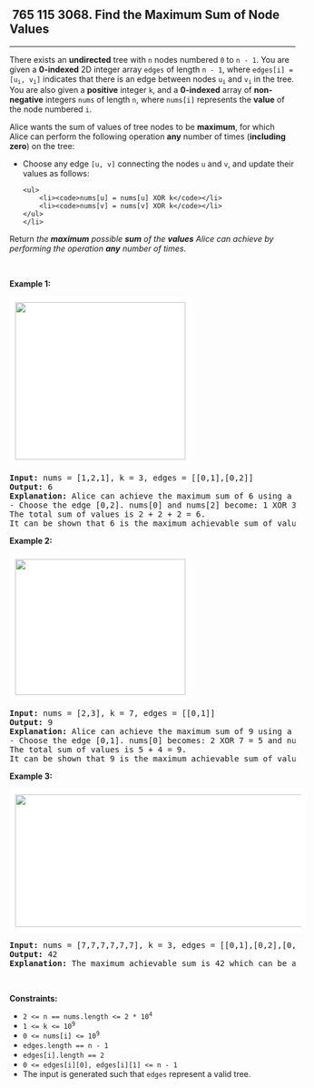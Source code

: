 <h2> 765 115
3068. Find the Maximum Sum of Node Values</h2><hr><div><p>There exists an <strong>undirected</strong> tree with <code>n</code> nodes numbered <code>0</code> to <code>n - 1</code>. You are given a <strong>0-indexed</strong> 2D integer array <code>edges</code> of length <code>n - 1</code>, where <code>edges[i] = [u<sub>i</sub>, v<sub>i</sub>]</code> indicates that there is an edge between nodes <code>u<sub>i</sub></code> and <code>v<sub>i</sub></code> in the tree. You are also given a <strong>positive</strong> integer <code>k</code>, and a <strong>0-indexed</strong> array of <strong>non-negative</strong> integers <code>nums</code> of length <code>n</code>, where <code>nums[i]</code> represents the <strong>value</strong> of the node numbered <code>i</code>.</p>

<p>Alice wants the sum of values of tree nodes to be <strong>maximum</strong>, for which Alice can perform the following operation <strong>any</strong> number of times (<strong>including zero</strong>) on the tree:</p>

<ul>
	<li>Choose any edge <code>[u, v]</code> connecting the nodes <code>u</code> and <code>v</code>, and update their values as follows:

	<ul>
		<li><code>nums[u] = nums[u] XOR k</code></li>
		<li><code>nums[v] = nums[v] XOR k</code></li>
	</ul>
	</li>
</ul>

<p>Return <em>the <strong>maximum</strong> possible <strong>sum</strong> of the <strong>values</strong> Alice can achieve by performing the operation <strong>any</strong> number of times</em>.</p>

<p>&nbsp;</p>
<p><strong class="example">Example 1:</strong></p>
<img alt="" src="https://assets.leetcode.com/uploads/2023/11/09/screenshot-2023-11-10-012513.png" style="width: 300px; height: 277px;padding: 10px; background: #fff; border-radius: .5rem;">
<pre><strong>Input:</strong> nums = [1,2,1], k = 3, edges = [[0,1],[0,2]]
<strong>Output:</strong> 6
<strong>Explanation:</strong> Alice can achieve the maximum sum of 6 using a single operation:
- Choose the edge [0,2]. nums[0] and nums[2] become: 1 XOR 3 = 2, and the array nums becomes: [1,2,1] -&gt; [2,2,2].
The total sum of values is 2 + 2 + 2 = 6.
It can be shown that 6 is the maximum achievable sum of values.
</pre>

<p><strong class="example">Example 2:</strong></p>
<img alt="" src="https://assets.leetcode.com/uploads/2024/01/09/screenshot-2024-01-09-220017.png" style="padding: 10px; background: rgb(255, 255, 255); border-radius: 0.5rem; width: 300px; height: 239px;">
<pre><strong>Input:</strong> nums = [2,3], k = 7, edges = [[0,1]]
<strong>Output:</strong> 9
<strong>Explanation:</strong> Alice can achieve the maximum sum of 9 using a single operation:
- Choose the edge [0,1]. nums[0] becomes: 2 XOR 7 = 5 and nums[1] become: 3 XOR 7 = 4, and the array nums becomes: [2,3] -&gt; [5,4].
The total sum of values is 5 + 4 = 9.
It can be shown that 9 is the maximum achievable sum of values.
</pre>

<p><strong class="example">Example 3:</strong></p>
<img alt="" src="https://assets.leetcode.com/uploads/2023/11/09/screenshot-2023-11-10-012641.png" style="width: 600px; height: 233px;padding: 10px; background: #fff; border-radius: .5rem;">
<pre><strong>Input:</strong> nums = [7,7,7,7,7,7], k = 3, edges = [[0,1],[0,2],[0,3],[0,4],[0,5]]
<strong>Output:</strong> 42
<strong>Explanation:</strong> The maximum achievable sum is 42 which can be achieved by Alice performing no operations.
</pre>

<p>&nbsp;</p>
<p><strong>Constraints:</strong></p>

<ul>
	<li><code>2 &lt;= n == nums.length &lt;= 2 * 10<sup>4</sup></code></li>
	<li><code>1 &lt;= k &lt;= 10<sup>9</sup></code></li>
	<li><code>0 &lt;= nums[i] &lt;= 10<sup>9</sup></code></li>
	<li><code>edges.length == n - 1</code></li>
	<li><code>edges[i].length == 2</code></li>
	<li><code>0 &lt;= edges[i][0], edges[i][1] &lt;= n - 1</code></li>
	<li>The input is generated such that <code>edges</code> represent&nbsp;a valid tree.</li>
</ul>
</div>